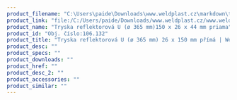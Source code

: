 ```yaml
---
product_filename: "C:\Users\paide\Downloads\www.weldplast.cz\markdown\tryska-reflektorova-u-o-365-mm-26-x-150-mm-prima.md"
product_link: "file:/C:/Users/paide/Downloads/www.weldplast.cz/www.weldplast.cz/sk/tryska-reflektorova-u-o-365-mm-26-x-150-mm-prima"
product_name: "Tryska reflektorová U (ø 365 mm)150 x 26 x 44 mm priama"
product_id: "Obj. číslo:106.132"
product_title: "Tryska reflektorová U (ø 365 mm) 26 x 150 mm přímá | Weldplast"
product_desc: ""
product_specs: ""
product_downloads: ""
product_href: ""
product_desc_2: ""
product_accessories: ""
product_similar: ""
---
```

